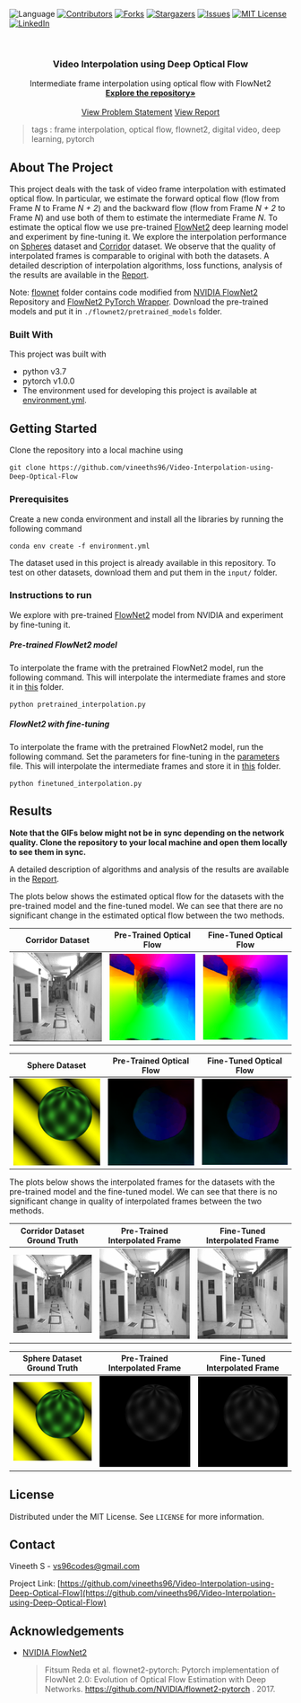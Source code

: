  ![Language](https://img.shields.io/badge/language-python--3.7-blue) [![Contributors][contributors-shield]][contributors-url] [![Forks][forks-shield]][forks-url] [![Stargazers][stars-shield]][stars-url] [![Issues][issues-shield]][issues-url] [![MIT License][license-shield]][license-url] [![LinkedIn][linkedin-shield]][linkedin-url]

<!-- PROJECT LOGO -->
<br />

<p align="center">
  <h3 align="center">Video Interpolation using Deep Optical Flow</h3>
  <p align="center">
    Intermediate frame interpolation using optical flow with FlowNet2
    <br />
    <a href=https://github.com/vineeths96/Video-Interpolation-using-Deep-Optical-Flow><strong>Explore the repository»</strong></a>
    <br />
    <br />
    <a href=https://github.com/vineeths96/Video-Interpolation-using-Deep-Optical-Flow/blob/master/Problem_Statement.pdf>View Problem Statement</a>
    <a href=https://github.com/vineeths96/Video-Interpolation-using-Deep-Optical-Flow/blob/master/results/report.pdf>View Report</a>
  </p>

</p>

> tags : frame interpolation, optical flow, flownet2, digital video, deep learning, pytorch



<!-- ABOUT THE PROJECT -->

## About The Project

This project deals with the task of video frame interpolation with estimated optical flow. In particular, we estimate the forward optical flow (flow from Frame *N* to Frame *N + 2*) and the backward
flow (flow from Frame *N + 2* to Frame *N*) and use both of them to estimate the intermediate Frame *N*. To estimate the optical flow we use pre-trained [FlowNet2](https://github.com/NVIDIA/flownet2-pytorch) deep learning model and experiment by fine-tuning it. We explore the interpolation performance on [Spheres](./input/sphere) dataset and [Corridor](./input/corridor) dataset.  We observe that the quality of interpolated frames is comparable to original with both the datasets. A detailed description of interpolation algorithms, loss functions, analysis of the results are available in the [Report](./results/report.pdf).

Note: [flownet](./flownet2) folder contains code modified from [NVIDIA FlowNet2](https://github.com/NVIDIA/flownet2-pytorch) Repository and [FlowNet2 PyTorch Wrapper](https://github.com/ErenBalatkan/FlowNet2-PyTorch-EasyToUse-Wrapper). Download the pre-trained models and put it in `./flownet2/pretrained_models` folder.

### Built With
This project was built with 

* python v3.7
* pytorch v1.0.0
* The environment used for developing this project is available at [environment.yml](environment.yml).



<!-- GETTING STARTED -->

## Getting Started

Clone the repository into a local machine using

```shell
git clone https://github.com/vineeths96/Video-Interpolation-using-Deep-Optical-Flow
```

### Prerequisites

Create a new conda environment and install all the libraries by running the following command

```shell
conda env create -f environment.yml
```

The dataset used in this project is already available in this repository. To test on other datasets, download them and put them in the `input/` folder.

### Instructions to run

We explore with pre-trained [FlowNet2](https://github.com/NVIDIA/flownet2-pytorch) model from NVIDIA and experiment by fine-tuning it. 

##### Pre-trained FlowNet2 model

To interpolate the frame with the pretrained FlowNet2 model, run the following command. This will interpolate the intermediate frames and store it in [this](./results/pretrained/interpolated_frames) folder.

```shell
python pretrained_interpolation.py
```

##### FlowNet2 with fine-tuning

To interpolate the frame with the pretrained FlowNet2 model, run the following command. Set the parameters for fine-tuning in the [parameters](./finetuned/parameters.py) file. This will interpolate the intermediate frames and store it in [this](./results/finetuned/interpolated_frames) folder.

```shell
python finetuned_interpolation.py
```



<!-- RESULTS -->

## Results

**Note that the GIFs below might not be in sync depending on the network quality. Clone the repository to your local machine and open them locally to see them in sync.**



A detailed description of algorithms and analysis of the results are available in the [Report](./results/report.pdf).

The plots below shows the estimated optical flow for the datasets with the pre-trained model and the fine-tuned model. We can see that there are no significant change in the estimated optical flow between the two methods.

|             Corridor Dataset             |               Pre-Trained Optical Flow                |               Fine-Tuned Optical Flow                |
| :--------------------------------------: | :---------------------------------------------------: | :--------------------------------------------------: |
| ![Corridor](./results/docs/corridor.gif) | ![CorridorPT](./results/docs/corridor_pretrained.gif) | ![CorridorFT](./results/docs/corridor_finetuned.gif) |

|            Sphere Dataset            |             Pre-Trained Optical Flow              |             Fine-Tuned Optical Flow              |
| :----------------------------------: | :-----------------------------------------------: | :----------------------------------------------: |
| ![Sphere](./results/docs/sphere.gif) | ![SpherePT](./results/docs/sphere_pretrained.gif) | ![SphereFT](./results/docs/sphere_finetuned.gif) |



The plots below shows the interpolated frames for the datasets with the pre-trained model and the fine-tuned model. We can see that there is no significant change in quality of interpolated frames between the two methods.

|             Corridor Dataset Ground Truth             |                Pre-Trained Interpolated Frame                |                Fine-Tuned Interpolated Frame                 |
| :---------------------------------------------------: | :----------------------------------------------------------: | :----------------------------------------------------------: |
| ![Corridor](./results/docs/corridor_intermediate.gif) | ![CorridorPT](./results/docs/corridor_pretrained_interpolated.gif) | ![CorridorFT](./results/docs/corridor_finetuned_interpolated.gif) |

|            Sphere Dataset Ground Truth            |                Pre-Trained Interpolated Frame                |                Fine-Tuned Interpolated Frame                 |
| :-----------------------------------------------: | :----------------------------------------------------------: | :----------------------------------------------------------: |
| ![Sphere](./results/docs/sphere_intermediate.gif) | ![SpherePT](./results/docs/sphere_pretrained_interpolated.gif) | ![SphereFT](./results/docs/sphere_finetuned_interpolated.gif) |



<!-- LICENSE -->

## License

Distributed under the MIT License. See `LICENSE` for more information.



<!-- CONTACT -->
## Contact

Vineeth S - vs96codes@gmail.com

Project Link: [https://github.com/vineeths96/Video-Interpolation-using-Deep-Optical-Flow](https://github.com/vineeths96/Video-Interpolation-using-Deep-Optical-Flow)



<!-- ACKNOWLEDGEMENTS -->
## Acknowledgements

* [NVIDIA FlowNet2](https://github.com/NVIDIA/flownet2-pytorch)

  > Fitsum Reda et al. flownet2-pytorch: Pytorch implementation of FlowNet 2.0: Evolution of Optical Flow Estimation
  > with Deep Networks. https://github.com/NVIDIA/flownet2-pytorch . 2017.



<!-- MARKDOWN LINKS & IMAGES -->
<!-- https://www.markdownguide.org/basic-syntax/#reference-style-links -->

[contributors-shield]: https://img.shields.io/github/contributors/vineeths96/Video-Interpolation-using-Deep-Optical-Flow.svg?style=flat-square
[contributors-url]: https://github.com/vineeths96/Video-Interpolation-using-Deep-Optical-Flow/graphs/contributors
[forks-shield]: https://img.shields.io/github/forks/vineeths96/Video-Interpolation-using-Deep-Optical-Flow.svg?style=flat-square
[forks-url]: https://github.com/vineeths96/Video-Interpolation-using-Deep-Optical-Flow/network/members
[stars-shield]: https://img.shields.io/github/stars/vineeths96/Video-Interpolation-using-Deep-Optical-Flow.svg?style=flat-square
[stars-url]: https://github.com/vineeths96/Video-Interpolation-using-Deep-Optical-Flow/stargazers
[issues-shield]: https://img.shields.io/github/issues/vineeths96/Video-Interpolation-using-Deep-Optical-Flow.svg?style=flat-square
[issues-url]: https://github.com/vineeths96/Video-Interpolation-using-Deep-Optical-Flow/issues
[license-shield]: https://img.shields.io/badge/License-MIT-yellow.svg
[license-url]: https://github.com/vineeths96/Video-Interpolation-using-Deep-Optical-Flow/blob/master/LICENSE
[linkedin-shield]: https://img.shields.io/badge/-LinkedIn-black.svg?style=flat-square&logo=linkedin&colorB=555
[linkedin-url]: https://linkedin.com/in/vineeths

